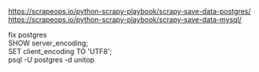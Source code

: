 https://scrapeops.io/python-scrapy-playbook/scrapy-save-data-postgres/
<br/>
https://scrapeops.io/python-scrapy-playbook/scrapy-save-data-mysql/

fix postgres 
<br/>
SHOW server_encoding;
<br/>
SET client_encoding TO 'UTF8';
<br/>
psql -U postgres -d unitop
